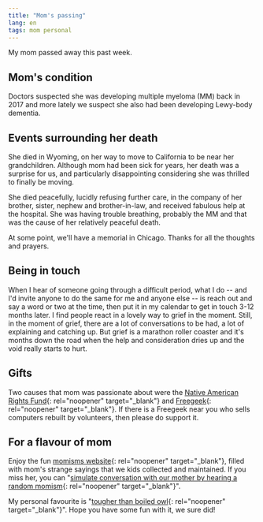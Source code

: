 ```yaml
---
title: "Mom's passing"
lang: en
tags: mom personal
---
```

My mom passed away this past week.

## Mom's condition
Doctors suspected she was developing multiple myeloma (MM) back in 2017 and more lately we suspect she also had been developing Lewy-body dementia.

## Events surrounding her death
She died in Wyoming, on her way to move to California to be near her grandchildren. Although mom had been sick for years, her death was a surprise for us, and particularly disappointing considering she was thrilled to finally be moving.

She died peacefully, lucidly refusing further care, in the company of her brother, sister, nephew and brother-in-law, and received fabulous help at the hospital. She was having trouble breathing, probably the MM and that was the cause of her relatively peaceful death.

At some point, we'll have a memorial in Chicago. Thanks for all the thoughts and prayers.

## Being in touch

When I hear of someone going through a difficult period, what I do -- and I'd invite anyone to do the same for me and anyone else -- is reach out and say a word or two at the time, then put it in my calendar to get in touch 3-12 months later. I find people react in a lovely way to grief in the moment. Still, in the moment of grief, there are a lot of conversations to be had, a lot of explaining and catching up. But grief is a marathon roller coaster and it's months down the road when the help and consideration dries up and the void really starts to hurt.

## Gifts

Two causes that mom was passionate about were the [Native American Rights Fund](https://narf.org/){: rel="noopener" target="_blank"} and [Freegeek](https://www.freegeek.org/){: rel="noopener" target="_blank"}. If there is a Freegeek near you who sells computers rebuilt by volunteers, then please do support it.

## For a flavour of mom
Enjoy the fun [momisms website](https://mom.summerhays.net/){: rel="noopener" target="_blank"}, filled with mom's strange sayings that we kids collected and maintained. If you miss her, you can "[simulate conversation with our mother by hearing a random momism](https://mom.summerhays.net/list){: rel="noopener" target="_blank"}".

My personal favourite is "[tougher than boiled owl](https://m.smrh.xyz/059){: rel="noopener" target="_blank"}". Hope you have some fun with it, we sure did!
